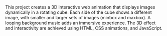 This project creates a 3D interactive web animation that displays images dynamically in a rotating cube. Each side of the cube shows a different image, with smaller and larger sets of images (minbox and maxbox). A looping background music adds an immersive experience. The 3D effect and interactivity are achieved using HTML, CSS animations, and JavaScript.

